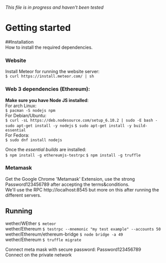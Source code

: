 *This file is in progress and haven't been tested*

# Getting started

##Installation  
How to install the required dependencies.
### Website  
Install Meteor for running the website server:  
`$ curl https://install.meteor.com/ | sh`  

### Web 3 dependencies (Ethereum):  
**Make sure you have Node JS installed**:  
For arch Linux:  
`$ pacman -S nodejs npm`  
For Debian/Ubuntu:  
`$ curl -sL https://deb.nodesource.com/setup_6.10.2 | sudo -E bash -  
sudo apt-get install -y nodejs`
`$ sudo apt-get install -y build-essential`  
For Fedora:  
`$ sudo dnf install nodejs`

Once the *essential builds* are installed:  
`$ npm install -g ethereumjs-testrpc` 
`$ npm install -g truffle`  

### Metamask
Get the Google Chrome 'Metamask' Extension, use the strong Password123456789 after accepting the terms&conditions.  
We'll use the RPC http://localhost:8545 but more on this after running the different servers.

## Running

wether/WEther `$ meteor`  
wether/Ethereum `$ testrpc --mnemonic "my test example" --accounts 50`  
wether/Ethereum/ethereum-bridge `$ node bridge -a 49`  
wether/Ethereum `$ truffle migrate`  
  
Connect meta mask with secure password: Password123456789  
Connect on the private network  
